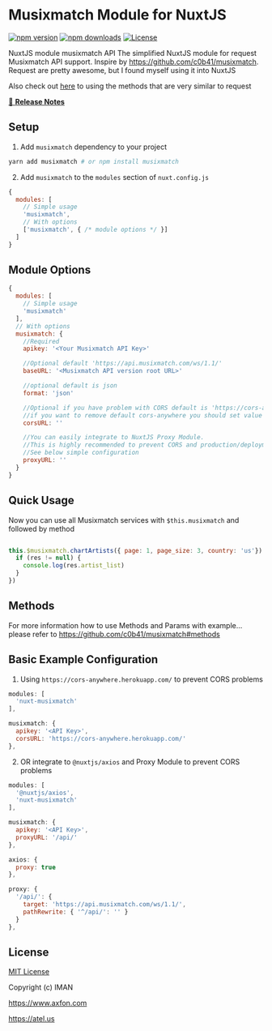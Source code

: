# Musixmatch Module for NuxtJS

[![npm version][npm-version-src]][npm-version-href]
[![npm downloads][npm-downloads-src]][npm-downloads-href]
[![License][license-src]][license-href]

NuxtJS module musixmatch API
The simplified NuxtJS module for request Musixmatch API support. Inspire by https://github.com/c0b41/musixmatch.
Request are pretty awesome, but I found myself using it into NuxtJS

Also check out [here](https://github.com/c0b41/musixmatch#methods) to using the methods that are very similar to request

[📖 **Release Notes**](./CHANGELOG.md)

## Setup

1. Add `musixmatch` dependency to your project

```bash
yarn add musixmatch # or npm install musixmatch
```

2. Add `musixmatch` to the `modules` section of `nuxt.config.js`

```js
{
  modules: [
    // Simple usage
    'musixmatch',
    // With options
    ['musixmatch', { /* module options */ }]
  ]
}
```
## Module Options

```js
{
  modules: [
    // Simple usage
    'musixmatch'
  ],
  // With options
  musixmatch: {
    //Required
    apikey: '<Your Musixmatch API Key>'

    //Optional default 'https://api.musixmatch.com/ws/1.1/'
    baseURL: '<Musixmatch API version root URL>'

    //optional default is json
    format: 'json'

    //Optional if you have problem with CORS default is 'https://cors-anywhere.herokuapp.com/'
    //if you want to remove default cors-anywhere you should set value to be ''
    corsURL: ''

    //You can easily integrate to NuxtJS Proxy Module.
    //This is highly recommended to prevent CORS and production/deployment problems.
    //See below simple configuration
    proxyURL: ''
  }
}
```
## Quick Usage
Now you can use all Musixmatch services with `$this.musixmatch` and followed by method
```js

this.$musixmatch.chartArtists({ page: 1, page_size: 3, country: 'us'}).then(function (res) {
  if (res != null) {
    console.log(res.artist_list)
  }
})

```

## Methods
For more information how to use Methods and Params with example... please refer to https://github.com/c0b41/musixmatch#methods


## Basic Example Configuration

1. Using `https://cors-anywhere.herokuapp.com/` to prevent CORS problems

```js
modules: [
  'nuxt-musixmatch'
],

musixmatch: {
  apikey: '<API Key>',
  corsURL: 'https://cors-anywhere.herokuapp.com/'
},

```

2. OR integrate to `@nuxtjs/axios` and Proxy Module to prevent CORS problems

```js
modules: [
  '@nuxtjs/axios',
  'nuxt-musixmatch'
],

musixmatch: {
  apikey: '<API Key>',
  proxyURL: '/api/'
},

axios: {
  proxy: true
},

proxy: {
  '/api/': {
    target: 'https://api.musixmatch.com/ws/1.1/',
    pathRewrite: { '^/api/': '' }
  }
},

```

## License

[MIT License](./LICENSE)

Copyright (c) IMAN

https://www.axfon.com

https://atel.us


<!-- Badges -->
[npm-version-src]: https://img.shields.io/npm/v/musixmatch/latest.svg?style=flat-square
[npm-version-href]: https://npmjs.com/package/nuxt-musixmatch

[npm-downloads-src]: https://img.shields.io/npm/dt/musixmatch.svg?style=flat-square
[npm-downloads-href]: https://npmjs.com/package/nuxt-musixmatch

[circle-ci-src]: https://img.shields.io/circleci/project/github/https://github.com.svg?style=flat-square
[circle-ci-href]: https://circleci.com/gh/https://github.com

[codecov-src]: https://img.shields.io/codecov/c/github/https://github.com.svg?style=flat-square
[codecov-href]: https://codecov.io/gh/https://github.com

[license-src]: https://img.shields.io/npm/l/musixmatch.svg?style=flat-square
[license-href]: https://npmjs.com/package/nuxt-musixmatch
